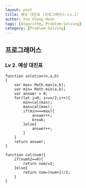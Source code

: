 ```yaml
---
layout: post
title: 예상 대진표 (프로그래머스 Lv.2)
author: Yoo Chang Heon
tags: [Algorithm, Problem-Solving]
category: [Problem-Solving]
---
```


## 프로그래머스

### Lv 2. 예상 대진표

    function solution(n,a,b)
    {
        var max= Math.max(a,b);
        var min= Math.min(a,b);
        var answer = 0;
        for(let i=0; i<=n/2;i++){
            min=cal(min);
            max=cal(max);
            if(min===max){
                answer++;
                break;
            }else{
                answer++;
            }
        }
        return answer;
    }

    function cal(num){
        if(num%2==0){
            return num/=2;
        }else{
            return num=(num+1)/2;
        }
    }
